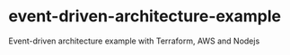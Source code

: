 # event-driven-architecture-example
Event-driven architecture example with Terraform, AWS and Nodejs
